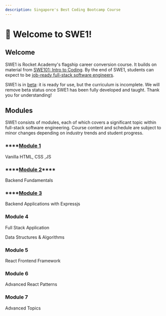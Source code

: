 ```yaml
---
description: Singapore's Best Coding Bootcamp Course
---
```


# 🚀 Welcome to SWE1!

## Welcome

SWE1 is Rocket Academy's flagship career conversion course. It builds on material from [SWE101: Intro to Coding](https://swe101.rocketacademy.co). By the end of SWE1, students can expect to be [job-ready full-stack software engineers](https://inewsnetwork.net/wp-content/uploads/2019/01/5051722203_890e2dab19_b-811x900.jpg). 

SWE1 is in [beta](https://medium.com/swlh/what-does-beta-really-mean-a8accc5e2354#:~:text=Alpha%3A%20The%20software%20is%20ready,scoped%20bug%20fixes%20are%20allowed.): it is ready for use, but the curriculum is incomplete. We will remove beta status once SWE1 has been fully developed and taught. Thank you for understanding!

## Modules

SWE1 consists of modules, each of which covers a significant topic within full-stack software engineering. Course content and schedule are subject to minor changes depending on industry trends and student progress.

### \*\*\*\*[**Module** 1](module-1-front-end-basics/overview.md)

Vanilla HTML, CSS ,JS

### \*\*\*\*[**Module** **2**](module-2-backend-fundamentals/overview.md)\*\*\*\*

Backend Fundamentals

### \*\*\*\*[**Module** 3](overview.md)

Backend Applications with Expressjs

### **Module** 4

Full Stack Application

Data Structures & Algorithms

### **Module** 5

React Frontend Framework

### **Module** 6

Advanced React Patterns

### **Module** 7

Advanced Topics

